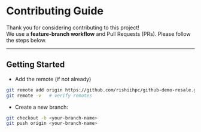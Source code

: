 # Contributing Guide

Thank you for considering contributing to this project!  
We use a **feature-branch workflow** and Pull Requests (PRs). Please follow the steps below.

---

## Getting Started 

- Add the remote (if not already)


```bash
git remote add origin https://github.com/rishiihpc/github-demo-resale.git
git remote -v   # verify remotes
```

- Create a new branch: 


```bash
git checkout -b <your-branch-name>
git push origin <your-branch-name>
```




